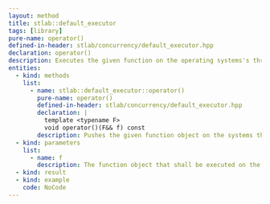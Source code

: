 ```yaml
---
layout: method
title: stlab::default_executor
tags: [library]
pure-name: operator()
defined-in-header: stlab/concurrency/default_executor.hpp 
declaration: operator()
description: Executes the given function on the operating systems's thread pool.
entities:
  - kind: methods
    list:
      - name: stlab::default_executor::operator()
        pure-name: operator()
        defined-in-header: stlab/concurrency/default_executor.hpp 
        declaration: |
          template <typename F> 
          void operator()(F&& f) const
        description: Pushes the given function object on the systems thread pool.
  - kind: parameters
    list:
      - name: f
        description: The function object that shall be executed on the thread pool.
  - kind: result
  - kind: example
    code: NoCode
---
```


